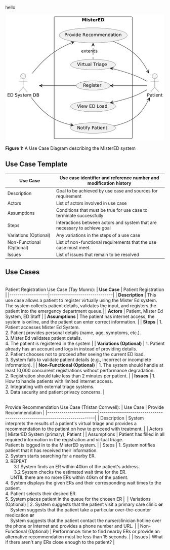 hello

![Use Case Diagram](MisterED_UCD.png)

**Figure 1:** A Use Case Diagram describing the MisterED system


## Use Case Template

| Use Case                | Use case identifier and reference number and modification history         |
|-------------------------|---------------------------------------------------------------------------|
| Description             | Goal to be achieved by use case and sources for requirement               |
| Actors                  | List of actors involved in use case                                       |
| Assumptions             | Conditions that must be true for use case to terminate successfully       |
| Steps                   | Interactions between actors and system that are necessary to achieve goal |
| Variations (Optional)   | Any variations in the steps of a use case                                 |
| Non-Functional (Optional) | List of non-functional requirements that the use case must meet.          |
| Issues                  | List of  issues that remain to be resolved                                |

## Use Cases

<br>Patient Registration Use Case (Tay Munro):
| **Use Case**      | Patient Registration |
|-------------------|-------------------------------|
| **Description**   | This use case allows a patient to register virtually using the Mister Ed system. The system collects patient details, validates the input, and registers the patient into the emergency department queue.|
| **Actors**        | Patient, Mister Ed System, ED Staff |
| **Assumptions**   | The patient has internet access, the system is online, and the patient can enter correct information. |
| **Steps**         | 1. Patient accesses Mister Ed System.<br> 2. Patient provides personal details (name, age, symptoms, etc.).<br> 3. Mister Ed validates patient details.<br> 4. The patient is registered in the system |
| **Variations (Optional)** | 1. Patient already has an account and logs in instead of providing details.<br> 2. Patient chooses not to proceed after seeing the current ED load.<br> 3. System fails to validate patient details (e.g., incorrect or incomplete information). |
| **Non-Functional (Optional)** | 1. The system should handle at least 10,000 concurrent registrations without performance degradation.<br> 2. Registration should take less than 2 minutes per patient. |
| **Issues**        | 1. How to handle patients with limited internet access.<br> 2. Integrating with external triage systems.<br> 3. Data security and patient privacy concerns. |

<br>Provide Recommendation Use Case (Tristan Cornwell):
| Use Case                | Provide Recommendation                                                    |
|-------------------------|---------------------------------------------------------------------------|
| Description             | System interprets the results of a patient's virtual triage and provides a recommendation to the patient on how to proceed with treatment. |
| Actors                  | MisterED System (primary), Patient |
| Assumptions             | Patient has filled in all required information in the registration and virtual triage.<br> Patient is logged in to the MisterED system. |
| Steps                   | 1. System notifies patient that it has received their information. <br> 2. System starts searching for a nearby ER. <br> 3. REPEAT <br> &nbsp;&nbsp;&nbsp;&nbsp;&nbsp;&nbsp; 3.1 System finds an ER within 40km of the patient's address. <br> &nbsp;&nbsp;&nbsp;&nbsp;&nbsp;&nbsp; 3.2 System checks the estimated wait time for the ER. <br> &nbsp;&nbsp;&nbsp; UNTIL there are no more ERs within 40km of the patient. <br> 4. System displays the given ERs and their corresponding wait times to the patient. <br> 4. Patient selects their desired ER. <br> 5. System places patient in the queue for the chosen ER | 
| Variations (Optional)   | 2. System suggests that the patient visit a primary care clinic **or** <br> &nbsp;&nbsp;&nbsp; System suggests that the patient take a particular over-the-counter medication **or** <br> &nbsp;&nbsp;&nbsp; System suggests that the patient contact the nurse/clinician hotline over the phone or Internet and provides a phone number and URL. |
| Non-Functional (Optional) | Performance: time to find nearby ERs or provide an alternative recommendation must be less than 15 seconds. |
| Issues                  | What if there aren't any ERs close enough to the patient? |

